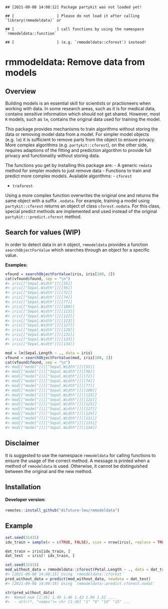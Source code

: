 
<!-- README.md is generated from README.Rmd. Please edit that file -->

    ## [2021-09-08 14:08:12] Package partykit was not loaded yet!

    ## [                   ] Please do not load it after calling `library(rmmodeldata)` or

    ## [                   ] call functions by using the namespace `rmmodeldata::function`

    ## [                   ] (e.g. `rmmodeldata::cforest`) instead!

# rmmodeldata: Remove data from models

## Overview

Building models is an essential skill for scientists or practioneers
when working with data. In some research areas, such as it is for
medical data, contains sensitive information which should not get
shared. However, most `R` models, such as `lm`, contains the original
data used for training the model.

This package provides mechanisms to train algorithms without storing the
data or removing model data from a model. For simpler model objects
(e.g. `lm`) it is sufficient to remove parts from the object to ensure
privacy. More complex algorithms (e.g. `partykit::cforest`), on the
other side, requires adaptions of the fitting and prediction algorithm
to provide full privacy and functionality without storing data.

The functions you get by installing this package are: - A generic
`rmdata` method for simpler models to just remove data - Functions to
train and predict more complex models. Available algorithms: - `cforest`
- `traforest`

Using a more complex function overwrites the original one and returns
the same object with a suffix `.nodata`. For example, training a model
using `partykit::cforest` returns an object of class `cforest.nodata`.
For this class, special predict methods are implemented and used instead
of the original `partykit:::predict.cforest` method.

## Search for values (WIP)

In order to detect data in an `R` object, `rmmodeldata` provides a
function `searchObjectForValue` which searches through an object for a
specific value.

**Examples:**

``` r
vfound = searchObjectForValue(iris, iris[100, 2])
cat(vfound$found, sep = "\n")
#> iris[["Sepal.Width"]][[55]]
#> iris[["Sepal.Width"]][[56]]
#> iris[["Sepal.Width"]][[72]]
#> iris[["Sepal.Width"]][[74]]
#> iris[["Sepal.Width"]][[77]]
#> iris[["Sepal.Width"]][[100]]
#> iris[["Sepal.Width"]][[115]]
#> iris[["Sepal.Width"]][[122]]
#> iris[["Sepal.Width"]][[123]]
#> iris[["Sepal.Width"]][[127]]
#> iris[["Sepal.Width"]][[129]]
#> iris[["Sepal.Width"]][[131]]
#> iris[["Sepal.Width"]][[133]]
#> iris[["Sepal.Width"]][[134]]
```

``` r
mod = lm(Sepal.Length ~ ., data = iris)
vfound = searchObjectForValue(mod, iris[100, 2])
cat(vfound$found, sep = "\n")
#> mod[["model"]][["Sepal.Width"]][[55]]
#> mod[["model"]][["Sepal.Width"]][[56]]
#> mod[["model"]][["Sepal.Width"]][[72]]
#> mod[["model"]][["Sepal.Width"]][[74]]
#> mod[["model"]][["Sepal.Width"]][[77]]
#> mod[["model"]][["Sepal.Width"]][[100]]
#> mod[["model"]][["Sepal.Width"]][[115]]
#> mod[["model"]][["Sepal.Width"]][[122]]
#> mod[["model"]][["Sepal.Width"]][[123]]
#> mod[["model"]][["Sepal.Width"]][[127]]
#> mod[["model"]][["Sepal.Width"]][[129]]
#> mod[["model"]][["Sepal.Width"]][[131]]
#> mod[["model"]][["Sepal.Width"]][[133]]
#> mod[["model"]][["Sepal.Width"]][[134]]
```

## Disclaimer

It is suggested to use the namespace `rmmodeldata` for calling functions
to ensure the usage of the correct method. A message is printed when a
method of `rmmodeldata` is used. Otherwise, it cannot be distinguished
between the original and the new method.

## Installation

#### Developer version:

``` r
remotes::install_github("difuture-lmu/rmmodeldata")
```

## Example

``` r
set.seed(31415)
idx_train = sample(x = c(TRUE, FALSE), size = nrow(iris), replace = TRUE, prob = c(0.8, 0.2))

dat_train = iris[idx_train, ]
dat_test  = iris[! idx_train, ]

set.seed(31415)
mod_without_data = rmmodeldata::cforest(Petal.Length ~ ., data = dat_train)
#> [2021-09-08 14:08:15] Using `rmmodeldata::cforest``
pred_without_data = predict(mod_without_data, newdata = dat_test)
#> [2021-09-08 14:08:18] Using `rmmodeldata::predict.cforest.nodat`

str(pred_without_data)
#>  Named num [1:36] 1.49 1.46 1.42 1.96 1.52 ...
#>  - attr(*, "names")= chr [1:36] "1" "9" "10" "15" ...
```
